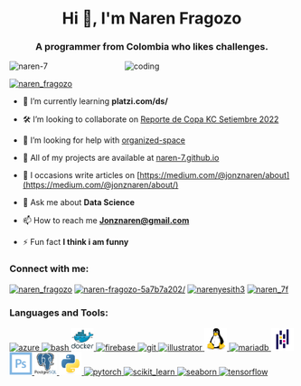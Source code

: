 
<h1 align="center">Hi 👋, I'm Naren Fragozo</h1>
<h3 align="center">A programmer from Colombia who likes challenges.</h3>
<img align="right" alt="coding" width="300" src="https://media4.giphy.com/media/kbRb4eyCNC0aMz5x68/giphy.gif?cid=ecf05e47p4qb9xz75tht9kxwocnjcvtfp180dkqr7xc5x6oh&rid=giphy.gif&ct=g">


<p align="left"> <img src="https://komarev.com/ghpvc/?username=naren-7&label=Profile%20views&color=0e75b6&style=flat" alt="naren-7" /> </p>

<p align="left"> <a href="https://twitter.com/naren_fragozo" target="blank"><img src="https://img.shields.io/twitter/follow/naren_fragozo?logo=twitter&style=for-the-badge" alt="naren_fragozo" /></a> </p>

- 🌱 I’m currently learning **platzi.com/ds/**

- 🛠 I’m looking to collaborate on [Reporte de Copa KC Setiembre 2022](https://deepnote.com/@luceldasilva/Reporte-de-Copa-KC-Setiembre-2022-e184ed31-97fe-4792-83e5-af0178a1e2d8/)

- 🤝 I’m looking for help with [organized-space](https://github.com/Naren-7/organized-space/)

- 💼 All of my projects are available at [naren-7.github.io](https://naren-7.github.io/)

- 📝 I occasions write articles on [https://medium.com/@jonznaren/about](https://medium.com/@jonznaren/about/)

- 💬 Ask me about **Data Science**

- 📫 How to reach me **Jonznaren@gmail.com**

- ⚡ Fun fact **I think i am funny**

<h3 align="left">Connect with me:</h3>
<p align="left">
<a href="https://twitter.com/naren_fragozo" target="blank"><img align="center" src="https://raw.githubusercontent.com/rahuldkjain/github-profile-readme-generator/master/src/images/icons/Social/twitter.svg" alt="naren_fragozo" height="30" width="40" /></a>
<a href="https://linkedin.com/in/naren-fragozo-5a7b7a202/" target="blank"><img align="center" src="https://raw.githubusercontent.com/rahuldkjain/github-profile-readme-generator/master/src/images/icons/Social/linked-in-alt.svg" alt="naren-fragozo-5a7b7a202/" height="30" width="40" /></a>
<a href="https://kaggle.com/narenyesith3" target="blank"><img align="center" src="https://raw.githubusercontent.com/rahuldkjain/github-profile-readme-generator/master/src/images/icons/Social/kaggle.svg" alt="narenyesith3" height="30" width="40" /></a>
<a href="https://instagram.com/naren_7f" target="blank"><img align="center" src="https://raw.githubusercontent.com/rahuldkjain/github-profile-readme-generator/master/src/images/icons/Social/instagram.svg" alt="naren_7f" height="30" width="40" /></a>
</p>

<h3 align="left">Languages and Tools:</h3>
<p align="left"> <a href="https://azure.microsoft.com/en-in/" target="_blank" rel="noreferrer">
 <img src="https://www.vectorlogo.zone/logos/microsoft_azure/microsoft_azure-icon.svg" alt="azure" width="40" height="40"/> </a> <a href="https://www.gnu.org/software/bash/" target="_blank" rel="noreferrer"> <img src="https://www.vectorlogo.zone/logos/gnu_bash/gnu_bash-icon.svg" alt="bash" width="40" height="40"/> </a> <a href="https://www.docker.com/" target="_blank" rel="noreferrer"> <img src="https://raw.githubusercontent.com/devicons/devicon/master/icons/docker/docker-original-wordmark.svg" alt="docker" width="40" height="40"/> </a> <a href="https://firebase.google.com/" target="_blank" rel="noreferrer"> <img src="https://www.vectorlogo.zone/logos/firebase/firebase-icon.svg" alt="firebase" width="40" height="40"/> </a> <a href="https://git-scm.com/" target="_blank" rel="noreferrer"> <img src="https://www.vectorlogo.zone/logos/git-scm/git-scm-icon.svg" alt="git" width="40" height="40"/> </a> <a href="https://www.adobe.com/in/products/illustrator.html" target="_blank" rel="noreferrer"> <img src="https://www.vectorlogo.zone/logos/adobe_illustrator/adobe_illustrator-icon.svg" alt="illustrator" width="40" height="40"/> </a> <a href="https://www.linux.org/" target="_blank" rel="noreferrer"> <img src="https://raw.githubusercontent.com/devicons/devicon/master/icons/linux/linux-original.svg" alt="linux" width="40" height="40"/> </a> <a href="https://mariadb.org/" target="_blank" rel="noreferrer">
<img src="https://www.vectorlogo.zone/logos/mariadb/mariadb-icon.svg" alt="mariadb" width="40" height="40"/> </a> <a href="https://pandas.pydata.org/" target="_blank" rel="noreferrer">
<img src="https://raw.githubusercontent.com/devicons/devicon/2ae2a900d2f041da66e950e4d48052658d850630/icons/pandas/pandas-original.svg" alt="pandas" width="40" height="40"/> </a> <a href="https://www.photoshop.com/en" target="_blank" rel="noreferrer"> <img src="https://raw.githubusercontent.com/devicons/devicon/master/icons/photoshop/photoshop-line.svg" alt="photoshop" width="40" height="40"/> </a> <a href="https://www.postgresql.org" target="_blank" rel="noreferrer">
 <img src="https://raw.githubusercontent.com/devicons/devicon/master/icons/postgresql/postgresql-original-wordmark.svg" alt="postgresql" width="40" height="40"/> </a> <a href="https://www.python.org" target="_blank" rel="noreferrer"> <img src="https://raw.githubusercontent.com/devicons/devicon/master/icons/python/python-original.svg" alt="python" width="40" height="40"/> </a> <a href="https://pytorch.org/" target="_blank" rel="noreferrer"> <img src="https://www.vectorlogo.zone/logos/pytorch/pytorch-icon.svg" alt="pytorch" width="40" height="40"/> </a> <a href="https://scikit-learn.org/" target="_blank" rel="noreferrer"> <img src="https://upload.wikimedia.org/wikipedia/commons/0/05/Scikit_learn_logo_small.svg" alt="scikit_learn" width="40" height="40"/> </a> <a href="https://seaborn.pydata.org/" target="_blank" rel="noreferrer"> <img src="https://seaborn.pydata.org/_images/logo-mark-lightbg.svg" alt="seaborn" width="40" height="40"/> </a> <a href="https://www.tensorflow.org" target="_blank" rel="noreferrer"> <img src="https://www.vectorlogo.zone/logos/tensorflow/tensorflow-icon.svg" alt="tensorflow" width="40" height="40"/> </a> </p>








